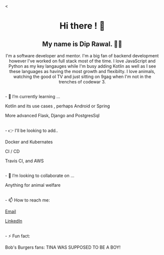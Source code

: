 <<body>
<h1 align="center"> Hi there ! 👋</h1>
<h2 align="center">My name is Dip Rawal. 👋🤓</h2>
<p align="center">I'm a software developer and mentor. I'm a big fan of backend development however I've worked on full stack most of the time. I love JavaScript and Python as my key langauges while I'm busy adding Kotlin as well as I see these languages as having the most growth and flexibilty. I love animals, watching the good ol TV and just sitting on 9gag when I'm not in the trenches of codewar 3.</p>
<br>
- 🌱 I’m currently learning ...
<p>Kotlin and its use cases , perhaps Android or Spring</p>
<p>More advanced Flask, Django and PostgresSql </p>
<br>
- 👉 I'll be looking to add..
<p>Docker and Kubernates</p>
<p>CI / CD</p>
<p>Travis CI, and AWS</p>
<br>
- 👯 I’m looking to collaborate on ...
<p>Anything for animal welfare<p>
<br>
- 📫 How to reach me: 
<p><a href='mailto:diprawal@hotmail.com'>Email</a><p>
<p><a href='https://www.linkedin.com/in/dip-rawal-35b9a160/'>LinkedIn</a></p>
<br>
- ⚡ Fun fact: 
<p>Bob's Burgers fans: TINA WAS SUPPOSED TO BE A BOY!<p>

</body>
